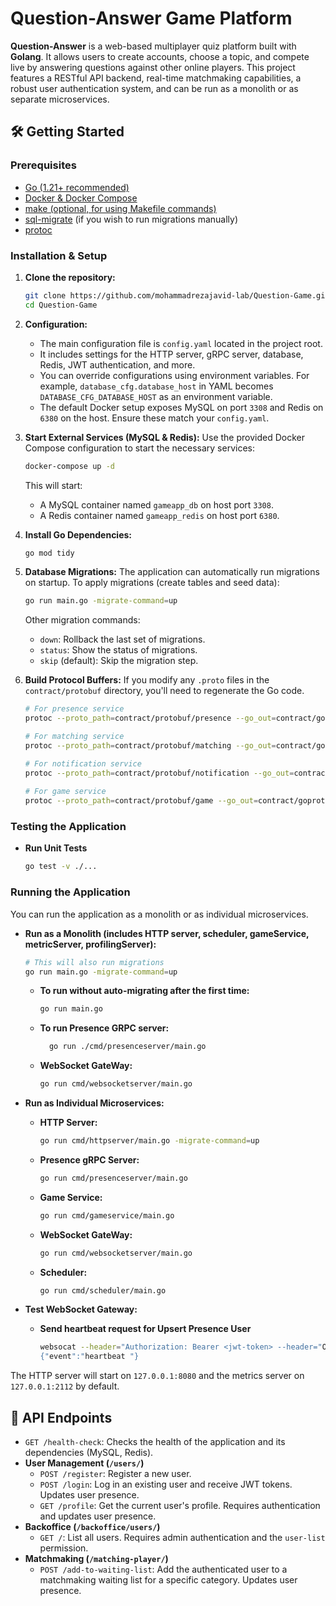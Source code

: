 # Question-Answer Game Platform

**Question-Answer** is a web-based multiplayer quiz platform built with **Golang**. It allows users to create accounts,
choose a topic, and compete live by answering questions against other online players. This project features a RESTful
API backend, real-time matchmaking capabilities, a robust user authentication system, and can be run as a monolith or as
separate microservices.

## 🛠️ Getting Started

### Prerequisites

* [Go (1.21+ recommended)](https://go.dev/dl/)
* [Docker & Docker Compose](https://www.docker.com/get-started)
* [make (optional, for using Makefile commands)](https://www.gnu.org/software/make/)
* [sql-migrate](https://github.com/rubenv/sql-migrate) (if you wish to run migrations manually)
* [protoc](https://grpc.io/docs/protoc-installation/)

### Installation & Setup

1. **Clone the repository:**
   ```bash
   git clone https://github.com/mohammadrezajavid-lab/Question-Game.git Question-Game
   cd Question-Game
   ```

2. **Configuration:**
    * The main configuration file is `config.yaml` located in the project root.
    * It includes settings for the HTTP server, gRPC server, database, Redis, JWT authentication, and more.
    * You can override configurations using environment variables. For example, `database_cfg.database_host` in YAML
      becomes `DATABASE_CFG_DATABASE_HOST` as an environment variable.
    * The default Docker setup exposes MySQL on port `3308` and Redis on `6380` on the host. Ensure these match your
      `config.yaml`.

3. **Start External Services (MySQL & Redis):**
   Use the provided Docker Compose configuration to start the necessary services:
   ```bash
   docker-compose up -d
   ```
   This will start:
    * A MySQL container named `gameapp_db` on host port `3308`.
    * A Redis container named `gameapp_redis` on host port `6380`.

4. **Install Go Dependencies:**
   ```bash
   go mod tidy
   ```

5. **Database Migrations:**
   The application can automatically run migrations on startup.
   To apply migrations (create tables and seed data):
   ```bash
   go run main.go -migrate-command=up
   ```
   Other migration commands:
    * `down`: Rollback the last set of migrations.
    * `status`: Show the status of migrations.
    * `skip` (default): Skip the migration step.

6. **Build Protocol Buffers:**
   If you modify any `.proto` files in the `contract/protobuf` directory, you'll need to regenerate the Go code.
   ```bash
   # For presence service
   protoc --proto_path=contract/protobuf/presence --go_out=contract/goprotobuf/presence --go_opt=paths=source_relative --go-grpc_out=contract/goprotobuf/presence --go-grpc_opt=paths=source_relative ./contract/protobuf/presence/presence.proto

   # For matching service
   protoc --proto_path=contract/protobuf/matching --go_out=contract/goprotobuf/matching --go_opt=paths=source_relative ./contract/protobuf/matching/matching.proto

   # For notification service
   protoc --proto_path=contract/protobuf/notification --go_out=contract/goprotobuf/notification --go_opt=paths=source_relative ./contract/protobuf/notification/notification.proto
  
   # For game service   
   protoc --proto_path=contract/protobuf/game --go_out=contract/goprotobuf/game --go_opt=paths=source_relative ./contract/protobuf/game/created_game.proto
   ```

### Testing the Application

* **Run Unit Tests**
    ```bash
    go test -v ./...
    ```

### Running the Application

You can run the application as a monolith or as individual microservices.

* **Run as a Monolith (includes HTTP server, scheduler, gameService, metricServer, profilingServer):**
    ```bash
    # This will also run migrations
    go run main.go -migrate-command=up
    ```
    * **To run without auto-migrating after the first time:**
      ```bash
      go run main.go
      ```
    * **To run Presence GRPC server:**
      ```bash
        go run ./cmd/presenceserver/main.go
      ```
    * **WebSocket GateWay:**
      ```bash
      go run cmd/websocketserver/main.go
      ```

* **Run as Individual Microservices:**
    * **HTTP Server:**
        ```bash
        go run cmd/httpserver/main.go -migrate-command=up
        ```
    * **Presence gRPC Server:**
        ```bash
        go run cmd/presenceserver/main.go
        ```
    * **Game Service:**
        ```bash
        go run cmd/gameservice/main.go
        ```
    * **WebSocket GateWay:**
        ```bash
        go run cmd/websocketserver/main.go
        ```
    * **Scheduler:**
        ```bash
        go run cmd/scheduler/main.go
        ```

* **Test WebSocket Gateway:**
    * **Send heartbeat request for Upsert Presence User**
        ```bash
        websocat --header="Authorization: Bearer <jwt-token> --header="Origin: http://127.0.0.1:3000" ws://<websocat-host>:8090/ws
        {"event":"heartbeat "}
        ```

The HTTP server will start on `127.0.0.1:8080` and the metrics server on `127.0.0.1:2112` by default.

## 🔌 API Endpoints

* `GET /health-check`: Checks the health of the application and its dependencies (MySQL, Redis).
* **User Management (`/users/`)**
    * `POST /register`: Register a new user.
    * `POST /login`: Log in an existing user and receive JWT tokens. Updates user presence.
    * `GET /profile`: Get the current user's profile. Requires authentication and updates user presence.
* **Backoffice (`/backoffice/users/`)**
    * `GET /`: List all users. Requires admin authentication and the `user-list` permission.
* **Matchmaking (`/matching-player/`)**
    * `POST /add-to-waiting-list`: Add the authenticated user to a matchmaking waiting list for a specific category.
      Updates user presence.
